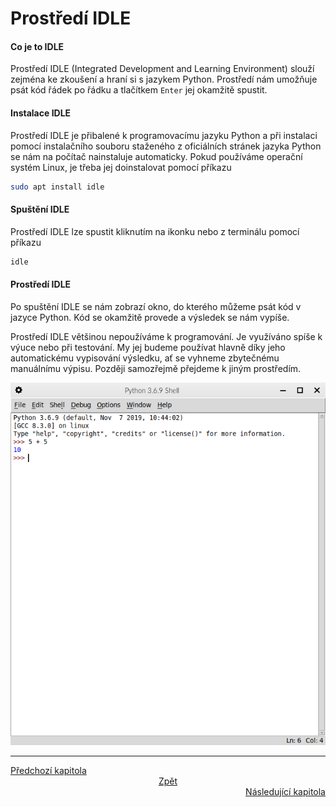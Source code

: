 # Prostředí IDLE

#### Co je to IDLE

Prostředí IDLE (Integrated Development and Learning Environment)
slouží zejména ke zkoušení a hraní si s jazykem Python. Prostředí
nám umožňuje psát kód řádek po řádku a tlačítkem `Enter` jej
okamžitě spustit.

#### Instalace IDLE

Prostředí IDLE je přibalené k programovacímu jazyku
Python a při instalaci pomocí instalačního souboru staženého
z oficiálních stránek jazyka Python se nám na počítač nainstaluje
automaticky. Pokud používáme operační systém Linux, je třeba jej
doinstalovat pomocí příkazu

```bash
sudo apt install idle
```

#### Spuštění IDLE

Prostředí IDLE lze spustit kliknutím na ikonku nebo z terminálu
pomocí příkazu

```bash
idle
```

#### Prostředí IDLE

Po spuštění IDLE se nám zobrazí okno, do kterého můžeme psát kód
v jazyce Python. Kód se okamžitě provede a výsledek se nám vypíše.

Prostředí IDLE většinou nepoužíváme k programování. Je využíváno
spíše k výuce nebo při testování. My jej budeme používat hlavně
díky jeho automatickému vypisování výsledku, ať se vyhneme
zbytečnému manuálnímu výpisu. Později samozřejmě přejdeme k jiným
prostředím.

![Prostředí IDLE](../img/idle.png)

---

<div style="text-align: left"  > <a href="programming_languages.md">Předchozí kapitola </a> </div>
<div style="text-align: center"> <a href="../README.md">Zpět                           </a> </div>
<div style="text-align: right" > <a href="basic_math.md">Následující kapitola          </a> </div>
